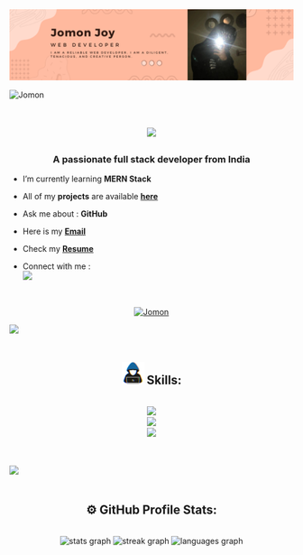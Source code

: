 <img src="https://github.com/Jomonhh/Jomonhh/blob/main/Assets/Banner.png">
 
<p align="left"> <img src="https://komarev.com/ghpvc/?username=Jomonhh&label=Profile%20views&color=2877f4&style=flat" alt="Jomon" /> </p>

<h1 align="center">
    <img src="https://readme-typing-svg.herokuapp.com/?font=Righteous&size=35&&&color=4493f7&center=true&vCenter=true&width=500&height=70&duration=2500&lines=Hi+There+!+;+I'm+Jomon+Joy+!;" />
</h1>


<h3 align="center">A passionate full stack developer from India</h3>

-  I’m currently learning   **MERN Stack**

-  All of my **projects** are available <a a href="https://jomonh.netlify.app/" target="_blank">**here**</a>

-  Ask me about    : **GitHub**

-  Here is my <a href="mailto:info.jomonh@gmail.com." target="_blank"> **Email**</a>


- Check my <a href="https://github.com/Jomonhh/Jomonhh/assets/146743628/4b5cf687-b90b-4433-b951-45891bb9801e" target="_blank">**Resume**</a>

- Connect  with me :<br><a href="https://linkedin.com/in/jomonh" target="_blank" > <img src="https://img.shields.io/badge/LinkedIn-0077B5?style=for-the-badge&logo=linkedin&logoColor=white" target="_blank"/></a>
<br>
<p align="center"><a href="https://github.com/Jomonhh" target="_blank"><img src="https://github-profile-trophy.vercel.app/?username=Jomonhh" target="_blank" alt="Jomon" /></a> </p>

<img src="https://user-images.githubusercontent.com/73097560/115834477-dbab4500-a447-11eb-908a-139a6edaec5c.gif"><br><br>
## <div align="center"><img src = "https://github.com/Jomonhh/Jomonhh/blob/main/Assets/Coder.gif" width = 40px> Skills:
  </div>

<br/>
<div align="center">
    <img src="https://skillicons.dev/icons?i=python,c,html,css,javascript,typescript,tailwind,bootstrap" /><br>
    <img src="https://skillicons.dev/icons?i=react,redux,angular,nodejs,nextjs,express,django,mysql" /><br>
    <img src="https://skillicons.dev/icons?i=mongodb,docker,kubernetes,git,github,vscode,netlify,firebase" />
</div>
<br><br>

<img src="https://user-images.githubusercontent.com/73097560/115834477-dbab4500-a447-11eb-908a-139a6edaec5c.gif"><br><br>

## <div align="center">⚙️ GitHub Profile Stats:
  </div>
<br>

<div align="center">
<img src="https://github-readme-stats.vercel.app/api?username=Jomonhh&hide_title=false&hide_rank=false&show_icons=true&include_all_commits=true&count_private=true&disable_animations=false&theme=dracula&locale=en&hide_border=false"  width="400" height="150"  alt="stats graph"  />
<img src="https://streak-stats.demolab.com?user=Jomonhh&locale=en&mode=daily&theme=dracula&hide_border=false&border_radius=5" width="400" height="150"  alt="streak graph"  />
<img src="https://github-readme-stats.vercel.app/api/top-langs?username=Jomonhh&locale=en&hide_title=false&layout=compact&card_width=320&langs_count=5&theme=dracula&hide_border=false" width="400" height="150"  alt="languages graph"  />
</div>





